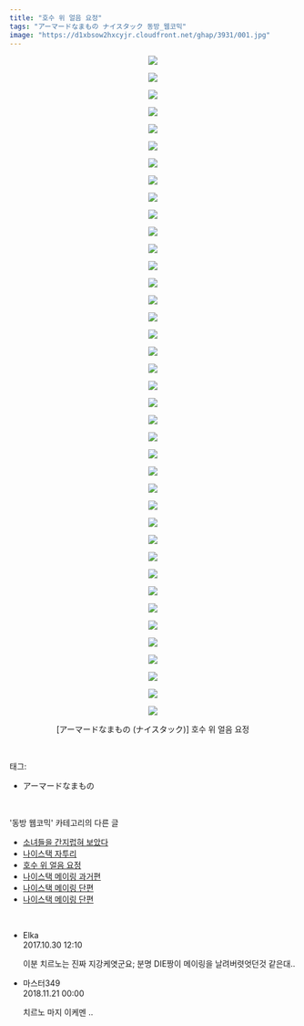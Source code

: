 ```yaml
---
title: "호수 위 얼음 요정"
tags: "アーマードなまもの ナイスタック 동방_웹코믹"
image: "https://d1xbsow2hxcyjr.cloudfront.net/ghap/3931/001.jpg"
---
```

<div class="article">
<p style="text-align: center; clear: none; float: none;"><img src="{{ site.imgserver10 }}/ghap/3931/001.jpg"/></p>
<p style="text-align: center; clear: none; float: none;"><img src="{{ site.imgserver10 }}/ghap/3931/002.jpg"/></p>
<p style="text-align: center; clear: none; float: none;"><img src="{{ site.imgserver10 }}/ghap/3931/003.jpg"/></p>
<p style="text-align: center; clear: none; float: none;"><img src="{{ site.imgserver10 }}/ghap/3931/004.jpg"/></p>
<p style="text-align: center; clear: none; float: none;"><img src="{{ site.imgserver10 }}/ghap/3931/005.jpg"/></p>
<p style="text-align: center; clear: none; float: none;"><img src="{{ site.imgserver10 }}/ghap/3931/006.jpg"/></p>
<p style="text-align: center; clear: none; float: none;"><img src="{{ site.imgserver10 }}/ghap/3931/007.jpg"/></p>
<p style="text-align: center; clear: none; float: none;"><img src="{{ site.imgserver10 }}/ghap/3931/008.jpg"/></p>
<p style="text-align: center; clear: none; float: none;"><img src="{{ site.imgserver10 }}/ghap/3931/009.jpg"/></p>
<p style="text-align: center; clear: none; float: none;"><img src="{{ site.imgserver10 }}/ghap/3931/010.jpg"/></p>
<p style="text-align: center; clear: none; float: none;"><img src="{{ site.imgserver10 }}/ghap/3931/011.jpg"/></p>
<p style="text-align: center; clear: none; float: none;"><img src="{{ site.imgserver10 }}/ghap/3931/012.jpg"/></p>
<p style="text-align: center; clear: none; float: none;"><img src="{{ site.imgserver10 }}/ghap/3931/013.jpg"/></p>
<p style="text-align: center; clear: none; float: none;"><img src="{{ site.imgserver10 }}/ghap/3931/014.jpg"/></p>
<p style="text-align: center; clear: none; float: none;"><img src="{{ site.imgserver10 }}/ghap/3931/015.jpg"/></p>
<p style="text-align: center; clear: none; float: none;"><img src="{{ site.imgserver10 }}/ghap/3931/016.jpg"/></p>
<p style="text-align: center; clear: none; float: none;"><img src="{{ site.imgserver10 }}/ghap/3931/017.jpg"/></p>
<p style="text-align: center; clear: none; float: none;"><img src="{{ site.imgserver10 }}/ghap/3931/018.jpg"/></p>
<p style="text-align: center; clear: none; float: none;"><img src="{{ site.imgserver10 }}/ghap/3931/019.jpg"/></p>
<p style="text-align: center; clear: none; float: none;"><img src="{{ site.imgserver10 }}/ghap/3931/020.jpg"/></p>
<p style="text-align: center; clear: none; float: none;"><img src="{{ site.imgserver10 }}/ghap/3931/021.jpg"/></p>
<p style="text-align: center; clear: none; float: none;"><img src="{{ site.imgserver10 }}/ghap/3931/022.jpg"/></p>
<p style="text-align: center; clear: none; float: none;"><img src="{{ site.imgserver10 }}/ghap/3931/023.jpg"/></p>
<p style="text-align: center; clear: none; float: none;"><img src="{{ site.imgserver10 }}/ghap/3931/024.jpg"/></p>
<p style="text-align: center; clear: none; float: none;"><img src="{{ site.imgserver10 }}/ghap/3931/025.jpg"/></p>
<p style="text-align: center; clear: none; float: none;"><img src="{{ site.imgserver10 }}/ghap/3931/026.jpg"/></p>
<p style="text-align: center; clear: none; float: none;"><img src="{{ site.imgserver10 }}/ghap/3931/027.jpg"/></p>
<p style="text-align: center; clear: none; float: none;"><img src="{{ site.imgserver10 }}/ghap/3931/028.jpg"/></p>
<p style="text-align: center; clear: none; float: none;"><img src="{{ site.imgserver10 }}/ghap/3931/029.jpg"/></p>
<p style="text-align: center; clear: none; float: none;"><img src="{{ site.imgserver10 }}/ghap/3931/030.jpg"/></p>
<p style="text-align: center; clear: none; float: none;"><img src="{{ site.imgserver10 }}/ghap/3931/031.jpg"/></p>
<p style="text-align: center; clear: none; float: none;"><img src="{{ site.imgserver10 }}/ghap/3931/032.jpg"/></p>
<p style="text-align: center; clear: none; float: none;"><img src="{{ site.imgserver10 }}/ghap/3931/033.jpg"/></p>
<p style="text-align: center; clear: none; float: none;"><img src="{{ site.imgserver10 }}/ghap/3931/034.jpg"/></p>
<p style="text-align: center; clear: none; float: none;"><img src="{{ site.imgserver10 }}/ghap/3931/035.jpg"/></p>
<p style="text-align: center; clear: none; float: none;"><img src="{{ site.imgserver10 }}/ghap/3931/036.jpg"/></p>
<p style="text-align: center; clear: none; float: none;"><img src="{{ site.imgserver10 }}/ghap/3931/037.jpg"/></p>
<p style="text-align: center; clear: none; float: none;"><img src="{{ site.imgserver10 }}/ghap/3931/038.jpg"/></p>
<p style="text-align: center; clear: none; float: none;"><img src="{{ site.imgserver10 }}/ghap/3931/039.jpg"/></p>
<p style="text-align: center; clear: none; float: none;">[アーマードなまもの (ナイスタック)] 호수 위 얼음 요정</p>
</div><br/>
<div class="tagTrail">
<p>태그: </p>
<ul>
<li>アーマードなまもの</li>
</ul>
</div><br/>
<div class="another">
<p>'동방 웹코믹' 카테고리의 다른 글</p>
<ul>
<li><a href="/ghap_3955">소녀들을 간지럽혀 보았다</a></li>
<li><a href="/ghap_3933">나이스택 자투리</a></li>
<li><a href="/ghap_3931">호수 위 얼음 요정</a></li>
<li><a href="/ghap_3925">나이스택 메이링 과거편</a></li>
<li><a href="/ghap_3924">나이스택 메이링 단편</a></li>
<li><a href="/ghap_3923">나이스택 메이링 단편</a></li>
</ul>
</div><br/>
<div class="cb_module cb_fluid">
<div class="cb_wrt cb_profile">
<div class="comment">
<ul>
<li class="cb_thumb_off" id="comment15117806">
<div class="cb_comment_area">
<div class="cb_info_area">
<div class="cb_section">
<span class="cb_nick_name">Elka</span>
</div>
<div class="cb_section">
<span class="cb_date">2017.10.30 12:10 </span>
</div>
</div>
<div class="cb_dsc_comment">
<p class="cb_dsc">
											이분 치르노는 진짜 지강케엿군요; 분명 DIE짱이 메이링을 날려버렷엇던것 같은대..
										</p>
</div>
</div></li>
<li class="cb_thumb_off" id="comment15375998">
<div class="cb_comment_area">
<div class="cb_info_area">
<div class="cb_section">
<span class="cb_nick_name">마스터349</span>
</div>
<div class="cb_section">
<span class="cb_date">2018.11.21 00:00 </span>
</div>
</div>
<div class="cb_dsc_comment">
<p class="cb_dsc">
											치르노 마지 이케멘 ..
										</p>
</div>
</div></li>
</ul>
</div>
</div><!-- commentList close -->
</div><br/>
